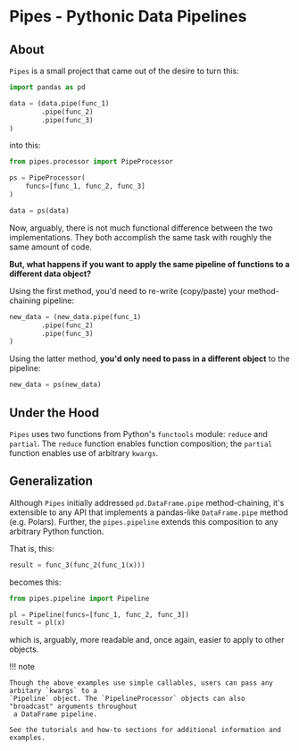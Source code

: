 # Pipes - Pythonic Data Pipelines

## About

`Pipes` is a small project that came out of the desire to turn this:

```py
import pandas as pd

data = (data.pipe(func_1)
        .pipe(func_2)
        .pipe(func_3)
)
```

into this:

```py
from pipes.processor import PipeProcessor

ps = PipeProcessor(
    funcs=[func_1, func_2, func_3]
)

data = ps(data)
```

Now, arguably, there is not much functional difference between the two implementations. They both
accomplish the same task with roughly the same amount of code. 

**But, what happens if you want to apply the same pipeline of functions to a different data
object?**

Using the first method, you'd need to re-write (copy/paste) your method-chaining pipeline:

```py
new_data = (new_data.pipe(func_1)
        .pipe(func_2)
        .pipe(func_3)
)
```

Using the latter method, **you'd only need to pass in a different object** to the pipeline:

```py
new_data = ps(new_data)
```

## Under the Hood

`Pipes` uses two functions from Python's `functools` module: `reduce` and `partial`. The `reduce`
function enables function composition; the `partial` function enables use of arbitrary `kwargs`.

## Generalization

Although `Pipes` initially addressed `pd.DataFrame.pipe` method-chaining, it's extensible to any
API that implements a pandas-like `DataFrame.pipe` method (e.g. Polars). Further, the 
`pipes.pipeline` extends this composition to any arbitrary Python function.  

That is, this:

```py
result = func_3(func_2(func_1(x)))
```

becomes this:

```py
from pipes.pipeline import Pipeline

pl = Pipeline(funcs=[func_1, func_2, func_3])
result = pl(x)
```

which is, arguably, more readable and, once again, easier to apply to other objects.

!!! note

    Though the above examples use simple callables, users can pass any arbitary `kwargs` to a
    `Pipeline` object. The `PipelineProcessor` objects can also "broadcast" arguments throughout
     a DataFrame pipeline.

    See the tutorials and how-to sections for additional information and examples.